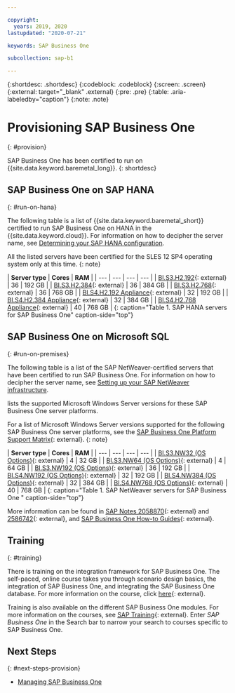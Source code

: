 ```yaml
---

copyright:
  years: 2019, 2020
lastupdated: "2020-07-21"

keywords: SAP Business One

subcollection: sap-b1

---
```


{:shortdesc: .shortdesc}
{:codeblock: .codeblock}
{:screen: .screen}
{:external: target="_blank" .external}
{:pre: .pre}
{:table: .aria-labeledby="caption"}
{:note: .note}

# Provisioning SAP Business One
{: #provision}

SAP Business One has been certified to run on {{site.data.keyword.baremetal_long}}.
{: shortdesc}

## SAP Business One on SAP HANA
{: #run-on-hana}

The following table is a list of {{site.data.keyword.baremetal_short}} certified to run SAP Business One on HANA in the {{site.data.keyword.cloud}}. For information on how to decipher the server name, see [Determining your SAP HANA configuration](/docs/sap-hana?topic=sap-hana-determine_configuration).

All the listed servers have been certified for the SLES 12 SP4 operating system only at this time.
{: note}

| **Server type** | **Cores** | **RAM** |
| --- | --- | --- | --- |
| [BI.S3.H2.192](http://ibm.biz/S3_H2_192_B1){: external} | 36 | 192 GB |
| [BI.S3.H2.384](http://ibm.biz/S3_H2_384_B1){: external} | 36 | 384 GB |
| [BI.S3.H2.768](http://ibm.biz/S3_H2_768_B1){: external} | 36 | 768 GB |
| [BI.S4.H2.192 Appliance](http://ibm.biz/S4_H2_192_B1){: external} | 32 | 192 GB |
| [BI.S4.H2.384 Appliance](http://ibm.biz/S4_H2_384_B1){: external} | 32 | 384 GB |
| [BI.S4.H2.768 Appliance](http://ibm.biz/S4_H2_768_B1){: external} | 40 | 768 GB |
{: caption="Table 1. SAP HANA servers for SAP Business One" caption-side="top"}

## SAP Business One on Microsoft SQL
{: #run-on-premises}

The following table is a list of the SAP NetWeaver-certified servers that have been certified to run SAP Business One. For information on how to decipher the server name, see [Setting up your SAP NetWeaver infrastructure](/docs/sap-netweaver?topic=sap-netweaver-set_up_infrastructure).

lists the supported Microsoft Windows Server versions for these SAP Business One server platforms.

For a list of Microsoft Windows Server versions supported for the following SAP Business One server platforms, see the [SAP Business One Platform Support Matrix](https://help.sap.com/doc/011000358700000032462013e/9.3/en-US/B1_Platform_Support_Matrix.pdf){: external}.
{: note}

| **Server type** | **Cores** | **RAM** |
| --- | --- | --- | --- |
| [BI.S3.NW32 (OS Options)](http://ibm.biz/S3_NW32_B1){: external} | 4 | 32 GB |
| [BI.S3.NW64 (OS Options)](http://ibm.biz/S3_NW64_B1){: external} | 4 | 64 GB |
| [BI.S3.NW192 (OS Options)](http://ibm.biz/S3_NW192_B1){: external} | 36 | 192 GB |
| [BI.S4.NW192 (OS Options)](http://ibm.biz/S4_NW192_B1){: external} | 32 | 192 GB |
| [BI.S4.NW384 (OS Options)](http://ibm.biz/S4_NW384_B1){: external} | 32 | 384 GB |
| [BI.S4.NW768 (OS Options)](http://ibm.biz/S4_NW768_B1){: external} | 40 | 768 GB |
{: caption="Table 1. SAP NetWeaver servers for SAP Business One " caption-side="top"}

More information can be found in [SAP Notes 2058870](https://launchpad.support.sap.com/#/notes/2058870){: external} and [2586742](https://launchpad.support.sap.com/#/notes/2586742){: external}, and [SAP Business One How-to Guides](https://help.sap.com/viewer/83196e2e80d941d798668e7c34568832/9.3/en-US){: external}.

## Training
{: #training}

There is training on the integration framework for SAP Business One. The self-paced, online course takes you through scenario design basics, the integration of SAP Business One, and integrating the SAP Business One database. For more information on the course, click [here](https://open.sap.com/courses/ifb1){: external}.

Training is also available on the different SAP Business One modules. For more information on the courses, see [SAP Training](https://training.sap.com/search?filters%5Btraining_path%5D%5BTraining+Path%5D=on&q=){: external}. Enter *SAP Business One* in the Search bar to narrow your search to courses specific to SAP Business One.

## Next Steps
{: #next-steps-provision}

* [Managing SAP Business One](/docs/sap-b1?topic=sap-b1-manage#manage)
